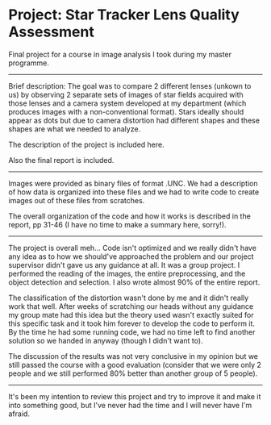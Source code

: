 # Project: Star Tracker Lens Quality Assessment

Final project for a course in image analysis I took during my master programme.

---
Brief description: The goal was to compare 2 different lenses (unkown to us) by observing 2 separate sets of images of star fields acquired with those lenses and a camera system developed at my department (which produces images with a non-conventional format). Stars ideally should appear as dots but due to camera distortion had different shapes and these shapes are what we needed to analyze.

The description of the project is included here.

Also the final report is included.

---
Images were provided as binary files of format .UNC. We had a description of how data is organized into these files and we had to write code to create images out of these files from scratches.

The overall organization of the code and how it works is described in the report, pp 31-46 (I have no time to make a summary here, sorry!).

---
The project is overall meh... Code isn't optimized and we really didn't have any idea as to how we should've approached the problem and our project supervisor didn't gave us any guidance at all.
It was a group project. I performed the reading of the images, the entire preprocessing, and the object detection and selection.
I also wrote almost 90% of the entire report.

The classification of the distortion wasn't done by me and it didn't really work that well. After weeks of scratching our heads without any guidance my group mate had this idea but the theory used wasn't exactly suited for this specific task and it took him forever to develop the code to perform it. By the time he had some running code, we had no time left to find another solution so we handed in anyway (though I didn't want to).

The discussion of the results was not very conclusive in my opinion but we still passed the course with a good evaluation (consider that we were only 2 people and we still performed 80% better than another group of 5 people).

---

It's been my intention to review this project and try to improve it and make it into something good, but I've never had the time and I will never have I'm afraid.
